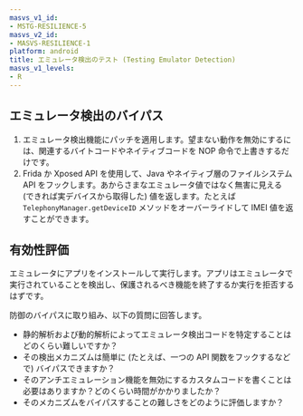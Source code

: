 ```yaml
---
masvs_v1_id:
- MSTG-RESILIENCE-5
masvs_v2_id:
- MASVS-RESILIENCE-1
platform: android
title: エミュレータ検出のテスト (Testing Emulator Detection)
masvs_v1_levels:
- R
---
```


## エミュレータ検出のバイパス

1. エミュレータ検出機能にパッチを適用します。望まない動作を無効にするには、関連するバイトコードやネイティブコードを NOP 命令で上書きするだけです。
2. Frida か Xposed API を使用して、Java やネイティブ層のファイルシステム API をフックします。あからさまなエミュレータ値ではなく無害に見える (できれば実デバイスから取得した) 値を返します。たとえば `TelephonyManager.getDeviceID` メソッドをオーバーライドして IMEI 値を返すことができます。

## 有効性評価

エミュレータにアプリをインストールして実行します。アプリはエミュレータで実行されていることを検出し、保護されるべき機能を終了するか実行を拒否するはずです。

防御のバイパスに取り組み、以下の質問に回答します。

- 静的解析および動的解析によってエミュレータ検出コードを特定することはどのくらい難しいですか？
- その検出メカニズムは簡単に (たとえば、一つの API 関数をフックするなどで) バイパスできますか？
- そのアンチエミュレーション機能を無効にするカスタムコードを書くことは必要はありますか？どのくらい時間がかかりましたか？
- そのメカニズムをバイパスすることの難しさをどのように評価しますか？

